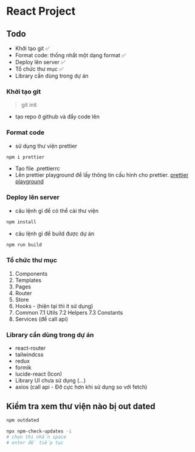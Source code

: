 # React Project

## Todo

- Khởi tạo git ✅
- Format code: thống nhất một dạng format ✅
- Deploy lên server ✅
- Tổ chức thư mục ✅
- Library cần dùng trong dự án

### Khởi tạo git
> git init
- tạo repo ở github và đẩy code lên

### Format code
- sử dụng thư viện prettier
```bash
npm i prettier
```
- Tạo file .prettierrc
- Lên prettier playground để lấy thông tin cấu hình cho prettier. [prettier playground](https://prettier.io/playground/)

### Deploy lên server
- câu lệnh gì để có thể cài thư viện

```bash
npm install
```

- câu lệnh gì để build được dự án

```bash
npm run build
```

### Tổ chức thư mục

1. Components
2. Templates
3. Pages
4. Router
5. Store
6. Hooks - (hiện tại thì ít sử dụng)
7. Common 
    7.1 Utils
    7.2 Helpers
    7.3 Constants
8. Services (để call api)

### Library cần dùng trong dự án

- react-router
- tailwindcss
- redux
- formik
- lucide-react (Icon)
- Library UI chưa sử dụng (...)
- axios (call api - Đỡ cực hơn khi sử dụng so với fetch)

## Kiểm tra xem thư viện nào bị out dated
```bash
npm outdated
```
```bash
npx npm-check-updates -i
# chọn thì nhấn space
# enter để tiếp tục
```